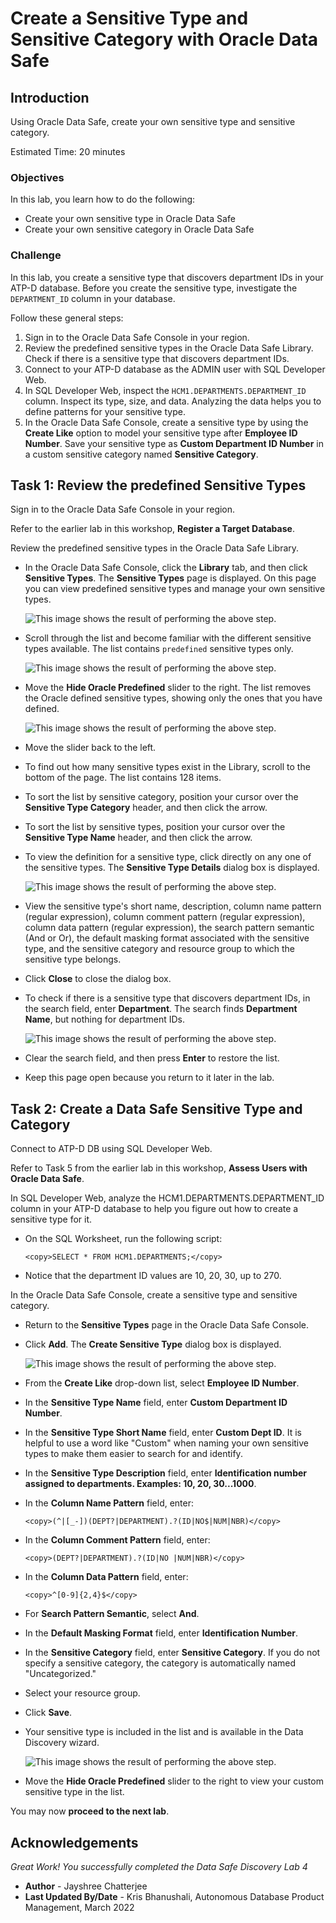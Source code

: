 # Create a Sensitive Type and Sensitive Category with Oracle Data Safe
## Introduction
Using Oracle Data Safe, create your own sensitive type and sensitive category.

Estimated Time: 20 minutes

### Objectives
In this lab, you learn how to do the following:
  - Create your own sensitive type in Oracle Data Safe
  - Create your own sensitive category in Oracle Data Safe

### Challenge
In this lab, you create a sensitive type that discovers department IDs in your ATP-D database. Before you create the sensitive type, investigate the `DEPARTMENT_ID` column in your database.

Follow these general steps:
1. Sign in to the Oracle Data Safe Console in your region.
2. Review the predefined sensitive types in the Oracle Data Safe Library. Check if there is a sensitive type that discovers department IDs.
3. Connect to your ATP-D database as the ADMIN user with SQL Developer Web.
4. In SQL Developer Web, inspect the `HCM1.DEPARTMENTS.DEPARTMENT_ID` column. Inspect its type, size, and data. Analyzing the data helps you to define patterns for your sensitive type.
5. In the Oracle Data Safe Console, create a sensitive type by using the **Create Like** option to model your sensitive type after **Employee ID Number**. Save your sensitive type as **Custom Department ID Number** in a custom sensitive category named **Sensitive Category**.

## Task 1: Review the predefined Sensitive Types

Sign in to the Oracle Data Safe Console in your region.

Refer to the earlier lab in this workshop, **Register a Target Database**.

Review the predefined sensitive types in the Oracle Data Safe Library.

- In the Oracle Data Safe Console, click the **Library** tab, and then click **Sensitive Types**. The **Sensitive Types** page is displayed. On this page you can view predefined sensitive types and manage your own sensitive types.

    ![This image shows the result of performing the above step.](./images/img55.png " ")

- Scroll through the list and become familiar with the different sensitive types available. The list contains `predefined` sensitive types only.

    ![This image shows the result of performing the above step.](./images/img56.png " ")

- Move the **Hide Oracle Predefined** slider to the right. The list removes the Oracle defined sensitive types, showing only the ones that you have defined.

    ![This image shows the result of performing the above step.](./images/img57.png " ")

- Move the slider back to the left.
- To find out how many sensitive types exist in the Library, scroll to the bottom of the page. The list contains 128 items.
- To sort the list by sensitive category, position your cursor over the **Sensitive Type Category** header, and then click the arrow.
- To sort the list by sensitive types, position your cursor over the **Sensitive Type Name** header, and then click the arrow.
- To view the definition for a sensitive type, click directly on any one of the sensitive types. The **Sensitive Type Details** dialog box is displayed.

    ![This image shows the result of performing the above step.](./images/img58.png " ")

- View the sensitive type's short name, description, column name pattern (regular expression), column comment pattern (regular expression), column data pattern (regular expression), the search pattern semantic (And or Or), the default masking format associated with the sensitive type, and the sensitive category and resource group to which the sensitive type belongs.
- Click **Close** to close the dialog box.
- To check if there is a sensitive type that discovers department IDs, in the search field, enter **Department**. The search finds **Department Name**, but nothing for department IDs.

    ![This image shows the result of performing the above step.](./images/img59.png " ")

- Clear the search field, and then press **Enter** to restore the list.
- Keep this page open because you return to it later in the lab.

## Task 2: Create a Data Safe Sensitive Type and Category

Connect to ATP-D DB using SQL Developer Web.

Refer to Task 5 from the earlier lab in this workshop, **Assess Users with Oracle Data Safe**.

In SQL Developer Web, analyze the HCM1.DEPARTMENTS.DEPARTMENT_ID column in your ATP-D database to help you figure out how to create a sensitive type for it.

- On the SQL Worksheet, run the following script:

    ```
    <copy>SELECT * FROM HCM1.DEPARTMENTS;</copy>
    ```

- Notice that the department ID values are 10, 20, 30, up to 270.

In the Oracle Data Safe Console, create a sensitive type and sensitive category.

- Return to the **Sensitive Types** page in the Oracle Data Safe Console.
- Click **Add**.
The **Create Sensitive Type** dialog box is displayed.

    ![This image shows the result of performing the above step.](./images/img60.png " ")

- From the **Create Like** drop-down list, select **Employee ID Number**.
- In the **Sensitive Type Name** field, enter **<username> Custom Department ID Number**.
- In the **Sensitive Type Short Name** field, enter **Custom Dept ID**. It is helpful to use a word like "Custom" when naming your own sensitive types to make them easier to search for and identify.
- In the **Sensitive Type Description** field, enter **Identification number assigned to departments. Examples: 10, 20, 30...1000**.
- In the **Column Name Pattern** field, enter:

    ```
    <copy>(^|[_-])(DEPT?|DEPARTMENT).?(ID|NO$|NUM|NBR)</copy>
    ```

- In the **Column Comment Pattern** field, enter:

    ```
    <copy>(DEPT?|DEPARTMENT).?(ID|NO |NUM|NBR)</copy>
    ```
- In the **Column Data Pattern** field, enter:

    ```
    <copy>^[0-9]{2,4}$</copy>
    ```

- For **Search Pattern Semantic**, select **And**.
- In the **Default Masking Format** field, enter **Identification Number**.
- In the **Sensitive Category** field, enter **<username> Sensitive Category**. If you do not specify a sensitive category, the category is automatically named "Uncategorized."
- Select your resource group.
- Click **Save**.

- Your sensitive type is included in the list and is available in the Data Discovery wizard.

    ![This image shows the result of performing the above step.](./images/img61.png " ")

- Move the **Hide Oracle Predefined** slider to the right to view your custom sensitive type in the list.

You may now **proceed to the next lab**.

## Acknowledgements

*Great Work! You successfully completed the Data Safe Discovery Lab 4*

- **Author** - Jayshree Chatterjee
- **Last Updated By/Date** - Kris Bhanushali, Autonomous Database Product Management, March 2022


